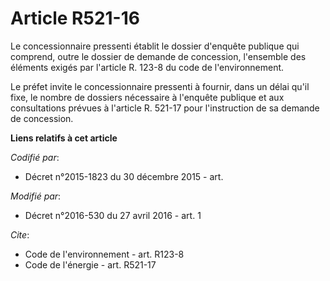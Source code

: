 # Article R521-16

Le concessionnaire pressenti établit le dossier d'enquête publique qui comprend, outre le dossier de demande de concession,
l'ensemble des éléments exigés par l'article R. 123-8 du code de l'environnement. 

Le préfet invite le concessionnaire pressenti à fournir, dans un délai qu'il fixe, le nombre de dossiers nécessaire à
l'enquête publique et aux consultations prévues à l'article R. 521-17 pour l'instruction de sa demande de concession.

**Liens relatifs à cet article**

_Codifié par_:

  - Décret n°2015-1823 du 30 décembre 2015 - art.

_Modifié par_:

  - Décret n°2016-530 du 27 avril 2016 - art. 1

_Cite_:

  - Code de l'environnement - art. R123-8
  - Code de l'énergie - art. R521-17
